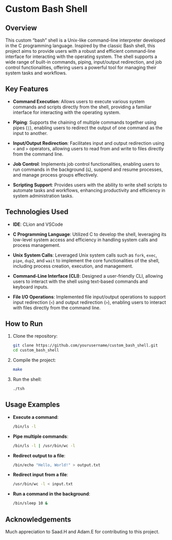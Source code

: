 # Custom Bash Shell

## Overview

This custom “bash” shell is a Unix-like command-line interpreter developed in the C programming language. Inspired by the classic Bash shell, this project aims to provide users with a robust and efficient command-line interface for interacting with the operating system. The shell supports a wide range of built-in commands, piping, input/output redirection, and job control functionalities, offering users a powerful tool for managing their system tasks and workflows.


## Key Features

- **Command Execution**: Allows users to execute various system commands and scripts directly from the shell, providing a familiar interface for interacting with the operating system.
  
- **Piping**: Supports the chaining of multiple commands together using pipes (`|`), enabling users to redirect the output of one command as the input to another.
  
- **Input/Output Redirection**: Facilitates input and output redirection using `<` and `>` operators, allowing users to read from and write to files directly from the command line.
  
- **Job Control**: Implements job control functionalities, enabling users to run commands in the background (`&`), suspend and resume processes, and manage process groups effectively.
  
- **Scripting Support**: Provides users with the ability to write shell scripts to automate tasks and workflows, enhancing productivity and efficiency in system administration tasks.


## Technologies Used

- **IDE**: CLion and VSCode
  
- **C Programming Language**: Utilized C to develop the shell, leveraging its low-level system access and efficiency in handling system calls and process management.
  
- **Unix System Calls**: Leveraged Unix system calls such as `fork`, `exec`, `pipe`, `dup2`, and `wait` to implement the core functionalities of the shell, including process creation, execution, and management.
  
- **Command-Line Interface (CLI)**: Designed a user-friendly CLI, allowing users to interact with the shell using text-based commands and keyboard inputs.
  
- **File I/O Operations**: Implemented file input/output operations to support input redirection (`<`) and output redirection (`>`), enabling users to interact with files directly from the command line.


## How to Run

1. Clone the repository:
   ```bash
   git clone https://github.com/yourusername/custom_bash_shell.git
   cd custom_bash_shell

2. Compile the project:
   ```bash
   make

4. Run the shell:
   ```bash
   ./tsh

## Usage Examples

- **Execute a command**:
   ```bash
   /bin/ls -l

- **Pipe multiple commands**:
   ```bash
   /bin/ls -l | /usr/bin/wc -l

- **Redirect output to a file**:
   ```bash
   /bin/echo "Hello, World!" > output.txt

- **Redirect input from a file**:
   ```bash
   /usr/bin/wc -l < input.txt

- **Run a command in the background**:
   ```bash
   /bin/sleep 10 &

## Acknowledgements

Much appreciation to Saad.H and Adam.E for contributing to this project.

